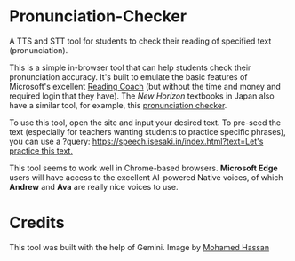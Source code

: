 # Pronunciation-Checker
A TTS and STT tool for students to check their reading of specified text (pronunciation). 

This is a simple in-browser tool that can help students check their pronunciation accuracy. It's built to emulate the basic features of Microsoft's excellent [Reading Coach](https://coach.microsoft.com "Reading Coach") (but without the time and money and required login that they have). The *New Horizon* textbooks in Japan also have a similar tool, for example, this [pronunciation checker](https://sw101.tsho.jp/nh-pronunciation-/index.html?g=1&ks=41).

To use this tool, open the site and input your desired text. To pre-seed the text (especially for teachers wanting students to practice specific phrases), you can use a ?query: [https://speech.isesaki.in/index.html?text=Let's practice this text.](https://speech.isesaki.in/index.html?text=Let%27s%20practice%20this%20text.) 

This tool seems to work well in Chrome-based browsers. **Microsoft Edge** users will have access to the excellent AI-powered Native voices, of which **Andrew** and **Ava** are really nice voices to use.

# Credits
This tool was built with the help of Gemini. Image by [Mohamed Hassan](https://unsplash.com/illustrations/a-person-is-recording-with-a-microphone-and-headphones-Oh3p6Wu3OOE "Mohamed Hassan on Unsplash")
